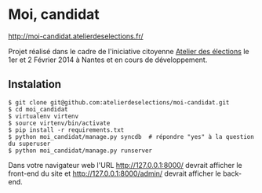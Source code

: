 Moi, candidat
=============

http://moi-candidat.atelierdeselections.fr/

Projet réalisé dans le cadre de l'iniciative citoyenne [Atelier des élections](http://atelierdeselections.fr/) le 1er et 2 Février 2014 à Nantes et en cours de développement.

Instalation
-----------

    $ git clone git@github.com:atelierdeselections/moi-candidat.git
    $ cd moi_candidat
    $ virtualenv virtenv
    $ source virtenv/bin/activate
    $ pip install -r requirements.txt
    $ python moi_candidat/manage.py syncdb  # répondre "yes" à la question du superuser
    $ python moi_candidat/manage.py runserver

Dans votre navigateur web l'URL http://127.0.0.1:8000/ devrait afficher le front-end du site
et http://127.0.0.1:8000/admin/ devrait afficher le back-end.
